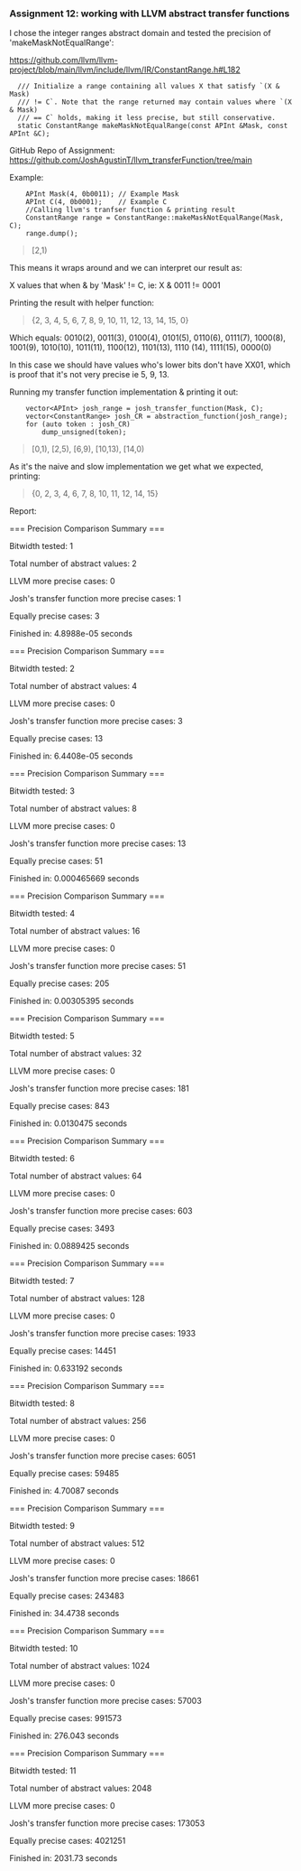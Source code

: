 ### Assignment 12: working with LLVM abstract transfer functions 
I chose the integer ranges abstract domain and tested the precision of 'makeMaskNotEqualRange':

https://github.com/llvm/llvm-project/blob/main/llvm/include/llvm/IR/ConstantRange.h#L182
```
  /// Initialize a range containing all values X that satisfy `(X & Mask)
  /// != C`. Note that the range returned may contain values where `(X & Mask)
  /// == C` holds, making it less precise, but still conservative.
  static ConstantRange makeMaskNotEqualRange(const APInt &Mask, const APInt &C);
```
GitHub Repo of Assignment:
https://github.com/JoshAgustinT/llvm_transferFunction/tree/main

Example:

```
    APInt Mask(4, 0b0011); // Example Mask 
    APInt C(4, 0b0001);    // Example C 
    //Calling llvm's tranfser function & printing result
    ConstantRange range = ConstantRange::makeMaskNotEqualRange(Mask, C);
    range.dump();
```
> [2,1)

This means it wraps around and we can interpret our result as:

X values that when & by 'Mask' != C,
ie:
X & 0011 != 0001

Printing the result with helper function: 
> {2, 3, 4, 5, 6, 7, 8, 9, 10, 11, 12, 13, 14, 15, 0}

Which equals:
0010(2), 0011(3), 0100(4), 0101(5), 0110(6), 0111(7),
1000(8), 1001(9), 1010(10), 1011(11), 1100(12), 1101(13),
1110 (14), 1111(15), 0000(0)

In this case we should have values who's lower bits  don't have XX01,
which is proof that it's not very precise ie 5, 9, 13.
    
    
Running my transfer function implementation & printing it out:
```
    vector<APInt> josh_range = josh_transfer_function(Mask, C);
    vector<ConstantRange> josh_CR = abstraction_function(josh_range);
    for (auto token : josh_CR)
        dump_unsigned(token);
```
> [0,1), [2,5), [6,9), [10,13), [14,0)

As it's the naive and slow implementation we get what we expected, printing:
> {0, 2, 3, 4, 6, 7, 8, 10, 11, 12, 14, 15}

<div style="page-break-after: always;"></div>

Report:


=== Precision Comparison Summary ===

Bitwidth tested: 1

Total number of abstract values: 2

LLVM more precise cases: 0

Josh's transfer function more precise cases: 1

Equally precise cases: 3

Finished in: 4.8988e-05 seconds


=== Precision Comparison Summary ===

Bitwidth tested: 2

Total number of abstract values: 4

LLVM more precise cases: 0

Josh's transfer function more precise cases: 3

Equally precise cases: 13

Finished in: 6.4408e-05 seconds

=== Precision Comparison Summary ===

Bitwidth tested: 3

Total number of abstract values: 8

LLVM more precise cases: 0

Josh's transfer function more precise cases: 13

Equally precise cases: 51

Finished in: 0.000465669 seconds

=== Precision Comparison Summary ===

Bitwidth tested: 4

Total number of abstract values: 16

LLVM more precise cases: 0

Josh's transfer function more precise cases: 51

Equally precise cases: 205

Finished in: 0.00305395 seconds

=== Precision Comparison Summary ===

Bitwidth tested: 5

Total number of abstract values: 32

LLVM more precise cases: 0

Josh's transfer function more precise cases: 181

Equally precise cases: 843

Finished in: 0.0130475 seconds


=== Precision Comparison Summary ===

Bitwidth tested: 6

Total number of abstract values: 64

LLVM more precise cases: 0

Josh's transfer function more precise cases: 603

Equally precise cases: 3493

Finished in: 0.0889425 seconds


=== Precision Comparison Summary ===

Bitwidth tested: 7

Total number of abstract values: 128

LLVM more precise cases: 0

Josh's transfer function more precise cases: 1933

Equally precise cases: 14451

Finished in: 0.633192 seconds


=== Precision Comparison Summary ===

Bitwidth tested: 8

Total number of abstract values: 256

LLVM more precise cases: 0

Josh's transfer function more precise cases: 6051

Equally precise cases: 59485

Finished in: 4.70087 seconds


=== Precision Comparison Summary ===

Bitwidth tested: 9

Total number of abstract values: 512

LLVM more precise cases: 0

Josh's transfer function more precise cases: 18661

Equally precise cases: 243483

Finished in: 34.4738 seconds


=== Precision Comparison Summary ===

Bitwidth tested: 10

Total number of abstract values: 1024

LLVM more precise cases: 0

Josh's transfer function more precise cases: 57003

Equally precise cases: 991573

Finished in: 276.043 seconds

=== Precision Comparison Summary ===

Bitwidth tested: 11

Total number of abstract values: 2048

LLVM more precise cases: 0

Josh's transfer function more precise cases: 173053

Equally precise cases: 4021251

Finished in: 2031.73 seconds

